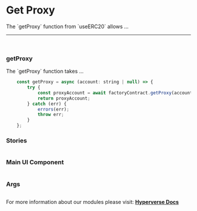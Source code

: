 # Get Proxy

<p> The `getProxy` function from `useERC20` allows ... </p>

---

<br>

### getProxy

<p> The `getProxy` function takes ... </p>

```jsx
	const getProxy = async (account: string | null) => {
		try {
			const proxyAccount = await factoryContract.getProxy(account);
			return proxyAccount;
		} catch (err) {
			errors(err);
			throw err;
		}
	};
```

### Stories

```jsx

```

### Main UI Component

```jsx

```

### Args

```jsx

```

For more information about our modules please visit: [**Hyperverse Docs**](docs.hyperverse.dev)
